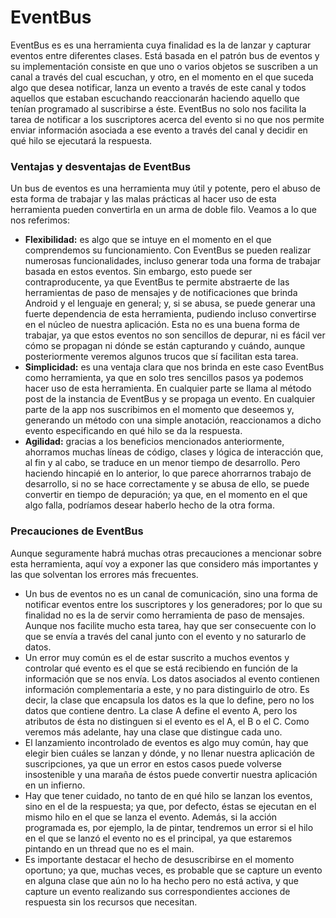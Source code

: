 # EventBus
EventBus es es una herramienta cuya finalidad es la de lanzar y capturar eventos entre diferentes clases. Está basada en el patrón bus de eventos y su implementación consiste en que uno o varios objetos se suscriben a un canal a través del cual escuchan, y otro, en el momento en el que suceda algo que desea notificar, lanza un evento a través de este canal y todos aquellos que estaban escuchando reaccionarán haciendo aquello que tenían programado al suscribirse a éste. EventBus no solo nos facilita la tarea de notificar a los suscriptores acerca del evento si no que nos permite enviar información asociada a ese evento a través del canal y decidir en qué hilo se ejecutará la respuesta.

### Ventajas y desventajas de EventBus

Un bus de eventos es una herramienta muy útil y potente, pero el abuso de esta forma de trabajar y las malas prácticas al hacer uso de esta herramienta pueden convertirla en un arma de doble filo. Veamos a lo que nos referimos:

- **Flexibilidad:** es algo que se intuye en el momento en el que comprendemos su funcionamiento. Con EventBus se pueden realizar numerosas funcionalidades, incluso generar toda una forma de trabajar basada en estos eventos. Sin embargo, esto puede ser contraproducente, ya que EventBus te permite abstraerte de las herramientas de paso de mensajes y de notificaciones que brinda Android y el lenguaje en general; y, si se abusa, se puede generar una fuerte dependencia de esta herramienta, pudiendo incluso convertirse en el núcleo de nuestra aplicación. Esta no es una buena forma de trabajar, ya que estos eventos no son sencillos de depurar, ni es fácil ver cómo se propagan ni dónde se están capturando y cuándo, aunque posteriormente veremos algunos trucos que sí facilitan esta tarea.
- **Simplicidad:** es una ventaja clara que nos brinda en este caso EventBus como herramienta, ya que en solo tres sencillos pasos ya podemos hacer uso de esta herramienta. En cualquier parte se llama al método post de la instancia de EventBus y se propaga un evento. En cualquier parte de la app nos suscribimos en el momento que deseemos y, generando un método con una simple anotación, reaccionamos a dicho evento especificando en qué hilo se da la respuesta.
- **Agilidad:** gracias a los beneficios mencionados anteriormente, ahorramos muchas líneas de código, clases y lógica de interacción que, al fin y al cabo, se traduce en un menor tiempo de desarrollo. Pero haciendo hincapié en lo anterior, lo que parece ahorrarnos trabajo de desarrollo, si no se hace correctamente y se abusa de ello, se puede convertir en tiempo de depuración; ya que, en el momento en el que algo falla, podríamos desear haberlo hecho de la otra forma.

### Precauciones de EventBus

Aunque seguramente habrá muchas otras precauciones a mencionar sobre esta herramienta, aquí voy a exponer las que considero más importantes y las que solventan los errores más frecuentes.

- Un bus de eventos no es un canal de comunicación, sino una forma de notificar eventos entre los suscriptores y los generadores; por lo que su finalidad no es la de servir como herramienta de paso de mensajes. Aunque nos facilite mucho esta tarea, hay que ser consecuente con lo que se envía a través del canal junto con el evento y no saturarlo de datos.
- Un error muy común es el de estar suscrito a muchos eventos y controlar qué evento es el que se está recibiendo en función de la información que se nos envía. Los datos asociados al evento contienen información complementaria a este, y no para distinguirlo de otro. Es decir, la clase que encapsula los datos es la que lo define, pero no los datos que contiene dentro. La clase A define el evento A, pero los atributos de ésta no distinguen si el evento es el A, el B o el C. Como veremos más adelante, hay una clase que distingue cada uno.
- El lanzamiento incontrolado de eventos es algo muy común, hay que elegir bien cuáles se lanzan y dónde, y no llenar nuestra aplicación de suscripciones, ya que un error en estos casos puede volverse insostenible y una maraña de éstos puede convertir nuestra aplicación en un infierno.
- Hay que tener cuidado, no tanto de en qué hilo se lanzan los eventos, sino en el de la respuesta; ya que, por defecto, éstas se ejecutan en el mismo hilo en el que se lanza el evento. Además, si la acción programada es, por ejemplo, la de pintar, tendremos un error si el hilo en el que se lanzó el evento no es el principal, ya que estaremos pintando en un thread que no es el main.
- Es importante destacar el hecho de desuscribirse en el momento oportuno; ya que, muchas veces, es probable que se capture un evento en alguna clase que aún no lo ha hecho pero no está activa, y que capture un evento realizando sus correspondientes acciones de respuesta sin los recursos que necesitan.